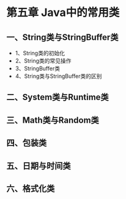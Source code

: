 # 第五章 Java中的常用类 
## 一、String类与StringBuffer类
  - 1、String类的初始化
  - 2、String类的常见操作
  - 3、StringBuffer类
  - 4、String类与StringBuffer类的区别
## 二、System类与Runtime类
## 三、Math类与Random类
## 四、包装类
## 五、日期与时间类
## 六、格式化类